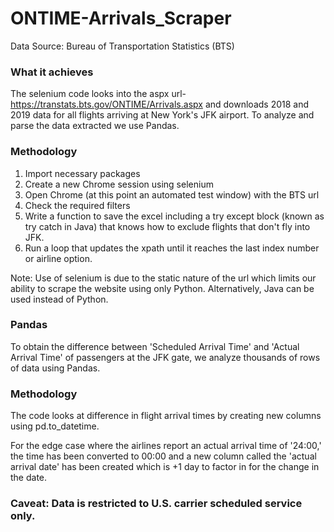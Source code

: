 # ONTIME-Arrivals_Scraper
Data Source: Bureau of Transportation Statistics (BTS)

<h3>What it achieves</h3>

The selenium code looks into the aspx url- https://transtats.bts.gov/ONTIME/Arrivals.aspx and downloads 2018 and 2019 data for all flights arriving at New York's JFK airport. To analyze and parse the data extracted we use Pandas. 


<h3>Methodology</h3>

1) Import necessary packages 
2) Create a new Chrome session using selenium
3) Open Chrome (at this point an automated test window) with the BTS url
4) Check the required filters
5) Write a function to save the excel including a try except block (known as try catch in Java) that knows how to exclude flights that don't fly into JFK.
6) Run a loop that updates the xpath until it reaches the last index number or airline option.

Note: Use of selenium is due to the static nature of the url which limits our ability to scrape the website using only Python. Alternatively, Java can be used instead of Python.

<h3> Pandas</h3>

To obtain the difference between 'Scheduled Arrival Time' and 'Actual Arrival Time' of passengers at the JFK gate, we analyze thousands of rows of data using Pandas.

<h3>Methodology</h3>

The code looks at difference in flight arrival times by creating new columns using pd.to_datetime. 

For the edge case where the airlines report an actual arrival time of '24:00,' the time has been converted to 00:00 and a new column called the 'actual arrival date' has been created which is +1 day to factor in for the change in the date.

<h3>Caveat: Data is restricted to U.S. carrier scheduled service only.</h3>
